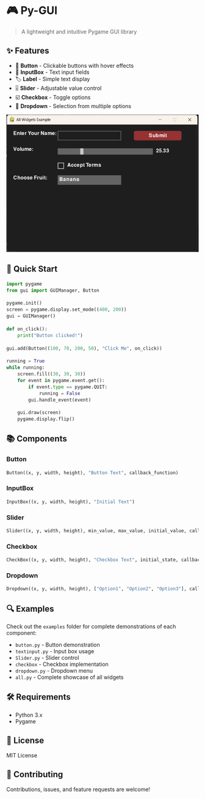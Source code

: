 # 🎮 Py-GUI
> A lightweight and intuitive Pygame GUI library

## ✨ Features

- 🔲 **Button** - Clickable buttons with hover effects
- 📝 **InputBox** - Text input fields
- 🏷️ **Label** - Simple text display
- 🎚️ **Slider** - Adjustable value control
- ☑️ **Checkbox** - Toggle options
- 📝 **Dropdown** - Selection from multiple options

![GUI Screenshot](Screenshot.png)

## 🚀 Quick Start

```python
import pygame
from gui import GUIManager, Button

pygame.init()
screen = pygame.display.set_mode((400, 200))
gui = GUIManager()

def on_click():
    print("Button clicked!")

gui.add(Button((100, 70, 200, 50), "Click Me", on_click))

running = True
while running:
    screen.fill((30, 30, 30))
    for event in pygame.event.get():
        if event.type == pygame.QUIT:
            running = False
        gui.handle_event(event)

    gui.draw(screen)
    pygame.display.flip()
```

## 📚 Components

### Button
```python
Button((x, y, width, height), "Button Text", callback_function)
```

### InputBox
```python
InputBox((x, y, width, height), "Initial Text")
```

### Slider
```python
Slider((x, y, width, height), min_value, max_value, initial_value, callback_function)
```

### Checkbox
```python
CheckBox((x, y, width, height), "Checkbox Text", initial_state, callback_function)
```

### Dropdown
```python
Dropdown((x, y, width, height), ["Option1", "Option2", "Option3"], callback_function)
```

## 🔍 Examples

Check out the `examples` folder for complete demonstrations of each component:
- `button.py` - Button demonstration
- `textinput.py` - Input box usage
- `Slider.py` - Slider control
- `checkbox` - Checkbox implementation
- `dropdown.py` - Dropdown menu
- `all.py` - Complete showcase of all widgets

## 🛠️ Requirements

- Python 3.x
- Pygame

## 📄 License

MIT License

## 🤝 Contributing

Contributions, issues, and feature requests are welcome!
